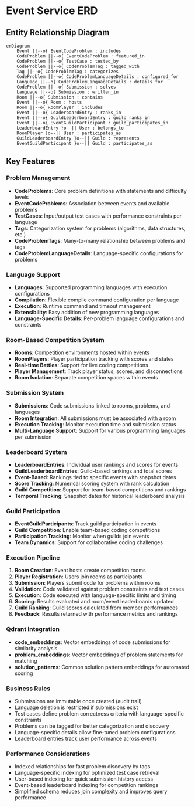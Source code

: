 # Event Service ERD

## Entity Relationship Diagram

```mermaid
erDiagram
    Event ||--o{ EventCodeProblem : includes
    CodeProblem ||--o{ EventCodeProblem : featured_in
    CodeProblem ||--o{ TestCase : tested_by
    CodeProblem ||--o{ CodeProblemTag : tagged_with
    Tag ||--o{ CodeProblemTag : categorizes
    CodeProblem ||--o{ CodeProblemLanguageDetails : configured_for
    Language ||--o{ CodeProblemLanguageDetails : details_for
    CodeProblem ||--o{ Submission : solves
    Language ||--o{ Submission : written_in
    Room ||--o{ Submission : contains
    Event ||--o{ Room : hosts
    Room ||--o{ RoomPlayer : includes
    Event ||--o{ LeaderboardEntry : ranks_in
    Event ||--o{ GuildLeaderboardEntry : guild_ranks_in
    Event ||--o{ EventGuildParticipant : guild_participates_in
    LeaderboardEntry }o--|| User : belongs_to
    RoomPlayer }o--|| User : participates_as
    GuildLeaderboardEntry }o--|| Guild : represents
    EventGuildParticipant }o--|| Guild : participates_as
```

## Key Features

### Problem Management
- **CodeProblems**: Core problem definitions with statements and difficulty levels
- **EventCodeProblems**: Association between events and available problems
- **TestCases**: Input/output test cases with performance constraints per language
- **Tags**: Categorization system for problems (algorithms, data structures, etc.)
- **CodeProblemTags**: Many-to-many relationship between problems and tags
- **CodeProblemLanguageDetails**: Language-specific configurations for problems

### Language Support
- **Languages**: Supported programming languages with execution configurations
- **Compilation**: Flexible compile command configuration per language
- **Execution**: Runtime command and timeout management
- **Extensibility**: Easy addition of new programming languages
- **Language-Specific Details**: Per-problem language configurations and constraints

### Room-Based Competition System
- **Rooms**: Competition environments hosted within events
- **RoomPlayers**: Player participation tracking with scores and states
- **Real-time Battles**: Support for live coding competitions
- **Player Management**: Track player status, scores, and disconnections
- **Room Isolation**: Separate competition spaces within events

### Submission System
- **Submissions**: Code submissions linked to rooms, problems, and languages
- **Room Integration**: All submissions must be associated with a room
- **Execution Tracking**: Monitor execution time and submission status
- **Multi-Language Support**: Support for various programming languages per submission

### Leaderboard System
- **LeaderboardEntries**: Individual user rankings and scores for events
- **GuildLeaderboardEntries**: Guild-based rankings and total scores
- **Event-Based**: Rankings tied to specific events with snapshot dates
- **Score Tracking**: Numerical scoring system with rank calculation
- **Guild Competition**: Support for team-based competitions and rankings
- **Temporal Tracking**: Snapshot dates for historical leaderboard analysis

### Guild Participation
- **EventGuildParticipants**: Track guild participation in events
- **Guild Competition**: Enable team-based coding competitions
- **Participation Tracking**: Monitor when guilds join events
- **Team Dynamics**: Support for collaborative coding challenges

### Execution Pipeline
1. **Room Creation**: Event hosts create competition rooms
2. **Player Registration**: Users join rooms as participants
3. **Submission**: Players submit code for problems within rooms
4. **Validation**: Code validated against problem constraints and test cases
5. **Execution**: Code executed with language-specific limits and timing
6. **Scoring**: Results evaluated and room/event leaderboards updated
7. **Guild Ranking**: Guild scores calculated from member performances
8. **Feedback**: Results returned with performance metrics and rankings

### Qdrant Integration
- **code_embeddings**: Vector embeddings of code submissions for similarity analysis
- **problem_embeddings**: Vector embeddings of problem statements for matching
- **solution_patterns**: Common solution pattern embeddings for automated scoring

### Business Rules
- Submissions are immutable once created (audit trail)
- Language deletion is restricted if submissions exist
- Test cases define problem correctness criteria with language-specific constraints
- Problems can be tagged for better categorization and discovery
- Language-specific details allow fine-tuned problem configurations
- Leaderboard entries track user performance across events

### Performance Considerations
- Indexed relationships for fast problem discovery by tags
- Language-specific indexing for optimized test case retrieval
- User-based indexing for quick submission history access
- Event-based leaderboard indexing for competition rankings
- Simplified schema reduces join complexity and improves query performance